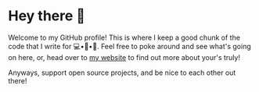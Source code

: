 # Hey there 👋

Welcome to my GitHub profile! This is where I keep a good chunk of the code that I write for 💻•📱•🤖. Feel free to poke around and see what's going on here, or, head over to [my website](https://ryandlewis.dev) to find out more about your's truly!

Anyways, support open source projects, and be nice to each other out there!
